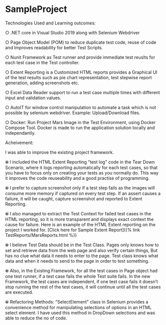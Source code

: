 # SampleProject

Technologies Used and Learning outcomes: 

○ .NET core in Visual Studio 2019 along with Selenium Webdriver

○ Page Object Model (POM) to reduce duplicate test code, reuse of code and Improves readability for better Test Scripts.

○ Nunit Framework as Test runner and provide immediate test reuslts for each test case in the Test controller. 

○ Extent Reporting is a Customized HTML reports provides a Graphical UI of the test results such as pie chart representation, test stepwise report generation, adding screenshots etc. 

○ Excel Data Reader support to run a test case multiple times with different input and validation values.

○ AutoIT for window control manipulation to automate a task which is not possible by selenium webdriver. Example: Upload/Download files.

○ Docker: Run Project Mars Image in the Test Environment, using Docker Compose Tool. Docker is made to run the application solution locally and independantly. 

Acheivement:

I was able to improve the existing project framework. 

⦿ I included the HTML Extent Reporting "test log" code in the Tear Down Scenario, where it logs reporting automatically for each test cases, so that you have to focus only on creating your tests as you normally do. This way it improves the code reuseability and a good practise of programming. 
	
⦿ I prefer to capture screenshot only if a test step fails as the images will consume more memory if captured on every test step. If an assert causes a failure, it will be caught, capture screenshot and reported to Extent Reporting. 

⦿ I also managed to extract the Test Context for failed test cases in the HTML reporting, so it is more transparent and displays exact context the cause for failure.  Here is an example of the HTML Extent reporting on the project I worked for. 
[Click here for Sample Extent Report]({% link TestReports/MarsReports.html %})
  
⦿ I believe Test Data should be in the Test Class. Pages only knows how to set and retrieve data from the web page and also verify certain things, But has no clue what data it needs to enter to the page. Test class knows what data and when it needs to send to the page in order to test something. 

⦿ Also, in the Existing Framework, for all the test cases in Page object had one test runner, if a test case fails the whole Test suite fails. In the new Framework, the test cases are independent, if one test case fails it doesn’t stop running the rest of the test cases, it will continue until all the test cases are executed.  

⦿ Refactoring Methods: 
"SelectElement" class in Selenium provides a convenience method for manipulating selections of options in an HTML select element. I have used this method in DropDown selections and was able to reduce the no of code. 

